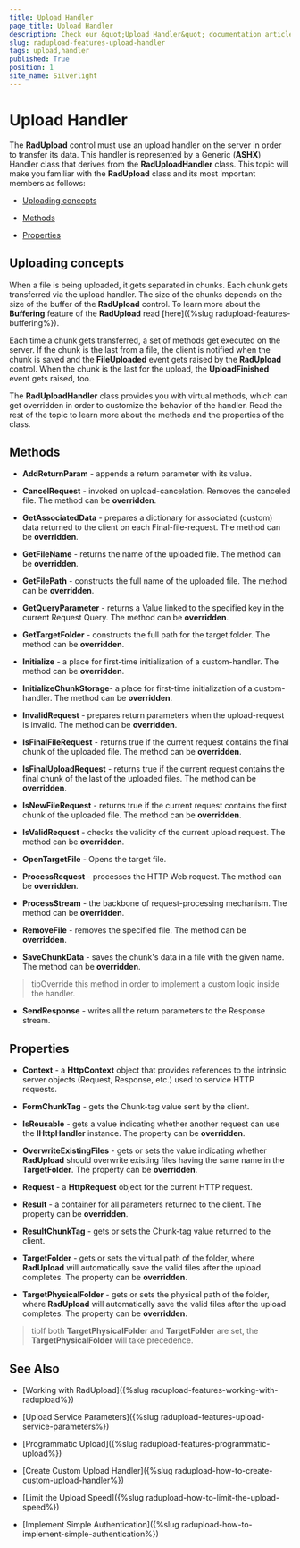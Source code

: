 ```yaml
---
title: Upload Handler
page_title: Upload Handler
description: Check our &quot;Upload Handler&quot; documentation article for the RadUpload WPF control.
slug: radupload-features-upload-handler
tags: upload,handler
published: True
position: 1
site_name: Silverlight
---
```


# Upload Handler



The __RadUpload__ control must use an upload handler on the server in order to transfer its data. This handler is represented by a Generic (__ASHX__) Handler class that derives from the __RadUploadHandler__ class. This topic will make you familiar with the __RadUpload__ class and its most important members as follows:

* [Uploading concepts](#Uploading_concepts)

* [Methods](#Methods)

* [Properties](#Properties)

## Uploading concepts

When a file is being uploaded, it gets separated in chunks. Each chunk gets transferred via the upload handler. The size of the chunks depends on the size of the buffer of the __RadUpload__ control. To learn more about the __Buffering__ feature of the __RadUpload__ read [here]({%slug radupload-features-buffering%}).

Each time a chunk gets transferred, a set of methods get executed on the server. If the chunk is the last from a file, the client is notified when the chunk is saved and the __FileUploaded__ event gets raised by the __RadUpload__ control. When the chunk is the last for the upload, the __UploadFinished__ event gets raised, too.

The __RadUploadHandler__ class provides you with virtual methods, which can get overridden in order to customize the behavior of the handler. Read the rest of the topic to learn more about the methods and the properties of the class.

## Methods

* __AddReturnParam__ - appends a return parameter with its value.

* __CancelRequest__ - invoked on upload-cancelation. Removes the canceled file. The method can be __overridden__.

* __GetAssociatedData__ - prepares a dictionary for associated (custom) data returned to the client on each Final-file-request. The method can be __overridden__.

* __GetFileName__ - returns the name of the uploaded file. The method can be __overridden__.

* __GetFilePath__ - constructs the full name of the uploaded file. The method can be __overridden__.

* __GetQueryParameter__ - returns a Value linked to the specified key in the current Request Query. The method can be __overridden__.

* __GetTargetFolder__ - constructs the full path for the target folder. The method can be __overridden__.

* __Initialize__ - a place for first-time initialization of a custom-handler. The method can be __overridden__.

* __InitializeChunkStorage__- a place for first-time initialization of a custom-handler. The method can be __overridden__.

* __InvalidRequest__ - prepares return parameters when the upload-request is invalid. The method can be __overridden__.

* __IsFinalFileRequest__ - returns true if the current request contains the final chunk of the uploaded file. The method can be __overridden__.

* __IsFinalUploadRequest__ - returns true if the current request contains the final chunk of the last of the uploaded files. The method can be __overridden__.

* __IsNewFileRequest__ - returns true if the current request contains the first chunk of the uploaded file. The method can be __overridden__.

* __IsValidRequest__ - checks the validity of the current upload request. The method can be __overridden__.

* __OpenTargetFile__ - Opens the target file.

* __ProcessRequest__ - processes the HTTP Web request. The method can be __overridden__.

* __ProcessStream__ - the backbone of request-processing mechanism. The method can be __overridden__.

* __RemoveFile__ - removes the specified file. The method can be __overridden__.

* __SaveChunkData__ - saves the chunk's data in a file with the given name. The method can be __overridden__.


>tipOverride this method in order to implement a custom logic inside the handler.

* __SendResponse__ - writes all the return parameters to the Response stream.

## Properties

* __Context__ - a __HttpContext__ object that provides references to the intrinsic server objects (Request, Response, etc.) used to service HTTP requests.

* __FormChunkTag__ - gets the Chunk-tag value sent by the client.

* __IsReusable__ - gets a value indicating whether another request can use the __IHttpHandler__ instance. The property can be __overridden__.

* __OverwriteExistingFiles__ - gets or sets the value indicating whether __RadUpload__ should overwrite existing files having the same name in the __TargetFolder__. The property can be __overridden__.

* __Request__ - a __HttpRequest__ object for the current HTTP request.

* __Result__ - a container for all parameters returned to the client. The property can be __overridden__.

* __ResultChunkTag__ - gets or sets the Chunk-tag value returned to the client.

* __TargetFolder__ - gets or sets the virtual path of the folder, where __RadUpload__ will automatically save the valid files after the upload completes. The property can be __overridden__.

* __TargetPhysicalFolder__ - gets or sets the physical path of the folder, where __RadUpload__ will automatically save the valid files after the upload completes. The property can be __overridden__.

>tipIf both __TargetPhysicalFolder__ and __TargetFolder__ are set, the __TargetPhysicalFolder__ will take precedence.
                
              
## See Also

 * [Working with RadUpload]({%slug radupload-features-working-with-radupload%})

 * [Upload Service Parameters]({%slug radupload-features-upload-service-parameters%})

 * [Programmatic Upload]({%slug radupload-features-programmatic-upload%})

 * [Create Custom Upload Handler]({%slug radupload-how-to-create-custom-upload-handler%})

 * [Limit the Upload Speed]({%slug radupload-how-to-limit-the-upload-speed%})

 * [Implement Simple Authentication]({%slug radupload-how-to-implement-simple-authentication%})
